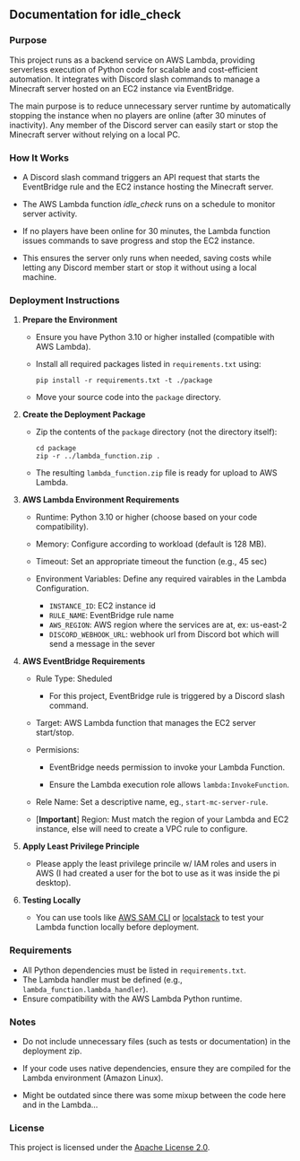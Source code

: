 ## Documentation for idle_check

### Purpose

This project runs as a backend service on AWS Lambda, providing serverless execution of Python code for scalable and cost-efficient automation. It integrates with Discord slash commands to manage a Minecraft server hosted on an EC2 instance via EventBridge.

The main purpose is to reduce unnecessary server runtime by automatically stopping the instance when no players are online (after 30 minutes of inactivity). Any member of the Discord server can easily start or stop the Minecraft server without relying on a local PC.

### How It Works

- A Discord slash command triggers an API request that starts the EventBridge rule and the EC2 instance hosting the Minecraft server.

- The AWS Lambda function *idle_check* runs on a schedule to monitor server activity.

- If no players have been online for 30 minutes, the Lambda function issues commands to save progress and stop the EC2 instance.

- This ensures the server only runs when needed, saving costs while letting any Discord member start or stop it without using a local machine.

### Deployment Instructions

1. **Prepare the Environment**
    - Ensure you have Python 3.10 or higher installed (compatible with AWS Lambda).

    - Install all required packages listed in `requirements.txt` using:

      ```
      pip install -r requirements.txt -t ./package
      ```
    - Move your source code into the `package` directory.

2. **Create the Deployment Package**

    - Zip the contents of the `package` directory (not the directory itself):

      ```
      cd package
      zip -r ../lambda_function.zip .
      ```
    - The resulting `lambda_function.zip` file is ready for upload to AWS Lambda.

3. **AWS Lambda Environment Requirements**
    - Runtime: Python 3.10 or higher (choose based on your code compatibility).
    - Memory: Configure according to workload (default is 128 MB).
    - Timeout: Set an appropriate timeout the function (e.g., 45 sec)
    - Environment Variables: Define any required vairables in the Lambda Configuration.

      - `INSTANCE_ID`: EC2 instance id
      - `RULE_NAME`: EventBridge rule name
      - `AWS_REGION`: AWS region where the services are at, ex: us-east-2 
      - `DISCORD_WEBHOOK_URL`: webhook url from Discord bot which will send a message in the sever

4. **AWS EventBridge Requirements**
    - Rule Type: Sheduled

      - For this project, EventBridge rule is triggered by a Discord slash command.

    - Target: AWS Lambda function that manages the EC2 server start/stop.

    - Permisions: 
    
      - EventBridge needs permission to invoke your Lambda Function.

      - Ensure the Lambda execution role allows `lambda:InvokeFunction`.
    - Rele Name: Set a descriptive name, eg., `start-mc-server-rule`.
    - [**Important**] Region: Must match the region of your Lambda and EC2 instance, else will need to create a VPC rule to configure. 

5. **Apply Least Privilege Principle**
    - Please apply the least privilege princile w/ IAM roles and users in AWS (I had created a user for the bot to use as it was inside the pi desktop).

6. **Testing Locally**
    - You can use tools like [AWS SAM CLI](https://docs.aws.amazon.com/serverless-application-model/latest/developerguide/serverless-sam-cli.html) or [localstack](https://github.com/localstack/localstack) to test your Lambda function locally before deployment.

### Requirements

- All Python dependencies must be listed in `requirements.txt`.
- The Lambda handler must be defined (e.g., `lambda_function.lambda_handler`).
- Ensure compatibility with the AWS Lambda Python runtime.

### Notes

- Do not include unnecessary files (such as tests or documentation) in the deployment zip.

- If your code uses native dependencies, ensure they are compiled for the Lambda environment (Amazon Linux).

- Might be outdated since there was some mixup between the code here and in the Lambda...

### License

This project is licensed under the [Apache License 2.0](https://www.apache.org/licenses/LICENSE-2.0).